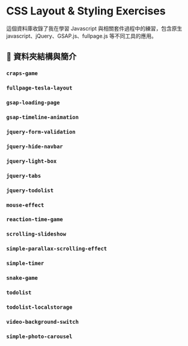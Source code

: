 # CSS Layout & Styling Exercises

這個資料庫收錄了我在學習 Javascript 與相關套件過程中的練習，包含原生 javascript、jQuery、GSAP.js、fullpage.js 等不同工具的應用。

## 📁 資料夾結構與簡介

### `craps-game`

### `fullpage-tesla-layout`

### `gsap-loading-page`

### `gsap-timeline-animation`

### `jquery-form-validation`

### `jquery-hide-navbar`

### `jquery-light-box`

### `jquery-tabs`

### `jquery-todolist`

### `mouse-effect`

### `reaction-time-game`

### `scrolling-slideshow`

### `simple-parallax-scrolling-effect`

### `simple-timer`

### `snake-game`

### `todolist`

### `todolist-localstorage`

### `video-background-switch`

### `simple-photo-carousel`

